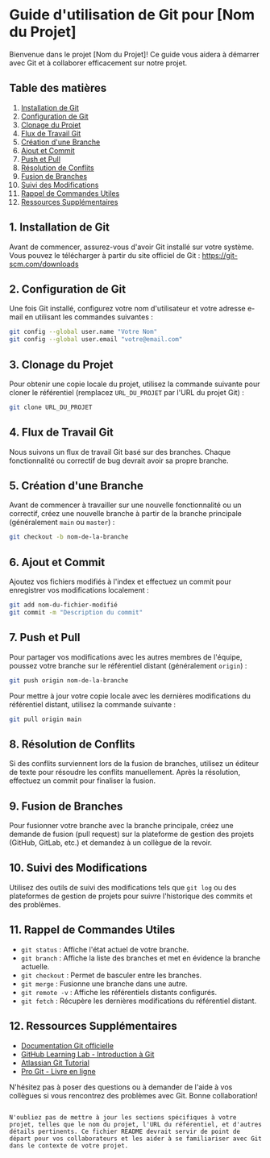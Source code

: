 # Guide d'utilisation de Git pour [Nom du Projet]

Bienvenue dans le projet [Nom du Projet]! Ce guide vous aidera à démarrer avec Git et à collaborer efficacement sur notre projet.

## Table des matières

1. [Installation de Git](#installation-de-git)
2. [Configuration de Git](#configuration-de-git)
3. [Clonage du Projet](#clonage-du-projet)
4. [Flux de Travail Git](#flux-de-travail-git)
5. [Création d'une Branche](#création-dune-branche)
6. [Ajout et Commit](#ajout-et-commit)
7. [Push et Pull](#push-et-pull)
8. [Résolution de Conflits](#résolution-de-conflits)
9. [Fusion de Branches](#fusion-de-branches)
10. [Suivi des Modifications](#suivi-des-modifications)
11. [Rappel de Commandes Utiles](#rappel-de-commandes-utiles)
12. [Ressources Supplémentaires](#ressources-supplémentaires)

## 1. Installation de Git

Avant de commencer, assurez-vous d'avoir Git installé sur votre système. Vous pouvez le télécharger à partir du site officiel de Git : https://git-scm.com/downloads

## 2. Configuration de Git

Une fois Git installé, configurez votre nom d'utilisateur et votre adresse e-mail en utilisant les commandes suivantes :

```bash
git config --global user.name "Votre Nom"
git config --global user.email "votre@email.com"
```

## 3. Clonage du Projet

Pour obtenir une copie locale du projet, utilisez la commande suivante pour cloner le référentiel (remplacez `URL_DU_PROJET` par l'URL du projet Git) :

```bash
git clone URL_DU_PROJET
```

## 4. Flux de Travail Git

Nous suivons un flux de travail Git basé sur des branches. Chaque fonctionnalité ou correctif de bug devrait avoir sa propre branche.

## 5. Création d'une Branche

Avant de commencer à travailler sur une nouvelle fonctionnalité ou un correctif, créez une nouvelle branche à partir de la branche principale (généralement `main` ou `master`) :

```bash
git checkout -b nom-de-la-branche
```

## 6. Ajout et Commit

Ajoutez vos fichiers modifiés à l'index et effectuez un commit pour enregistrer vos modifications localement :

```bash
git add nom-du-fichier-modifié
git commit -m "Description du commit"
```

## 7. Push et Pull

Pour partager vos modifications avec les autres membres de l'équipe, poussez votre branche sur le référentiel distant (généralement `origin`) :

```bash
git push origin nom-de-la-branche
```

Pour mettre à jour votre copie locale avec les dernières modifications du référentiel distant, utilisez la commande suivante :

```bash
git pull origin main
```

## 8. Résolution de Conflits

Si des conflits surviennent lors de la fusion de branches, utilisez un éditeur de texte pour résoudre les conflits manuellement. Après la résolution, effectuez un commit pour finaliser la fusion.

## 9. Fusion de Branches

Pour fusionner votre branche avec la branche principale, créez une demande de fusion (pull request) sur la plateforme de gestion des projets (GitHub, GitLab, etc.) et demandez à un collègue de la revoir.

## 10. Suivi des Modifications

Utilisez des outils de suivi des modifications tels que `git log` ou des plateformes de gestion de projets pour suivre l'historique des commits et des problèmes.

## 11. Rappel de Commandes Utiles

- `git status` : Affiche l'état actuel de votre branche.
- `git branch` : Affiche la liste des branches et met en évidence la branche actuelle.
- `git checkout` : Permet de basculer entre les branches.
- `git merge` : Fusionne une branche dans une autre.
- `git remote -v` : Affiche les référentiels distants configurés.
- `git fetch` : Récupère les dernières modifications du référentiel distant.

## 12. Ressources Supplémentaires

- [Documentation Git officielle](https://git-scm.com/doc)
- [GitHub Learning Lab - Introduction à Git](https://lab.github.com/)
- [Atlassian Git Tutorial](https://www.atlassian.com/git)
- [Pro Git - Livre en ligne](https://git-scm.com/book/en/v2)

N'hésitez pas à poser des questions ou à demander de l'aide à vos collègues si vous rencontrez des problèmes avec Git. Bonne collaboration!
```

N'oubliez pas de mettre à jour les sections spécifiques à votre projet, telles que le nom du projet, l'URL du référentiel, et d'autres détails pertinents. Ce fichier README devrait servir de point de départ pour vos collaborateurs et les aider à se familiariser avec Git dans le contexte de votre projet.
